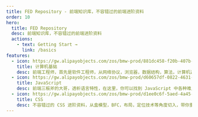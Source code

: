 ```yaml
---
title: FED Repository - 前端知识库，不容错过的前端进阶资料
order: 10
hero:
  title: FED Repository
  desc: 前端知识库，不容错过的前端进阶资料
  actions:
    - text: Getting Start →
      link: /basics
features:
  - icon: https://gw.alipayobjects.com/zos/bmw-prod/881dc458-f20b-407b-947a-95104b5ec82b/k79dm8ih_w144_h144.png
    title: 计算机基础
    desc: 前端工程师，首先是软件工程师，从网络协议，浏览器，数据结构，算法，计算机通识等全面梳理，帮你夯实基础
  - icon: https://gw.alipayobjects.com/zos/bmw-prod/d60657df-0822-4631-9d7c-e7a869c2f21c/k79dmz3q_w126_h126.png
    title: JavaScript
    desc: 前端三板斧的大哥，透析语言特性，在这里，你可以找到 JavaScript 中各种难点概念最通俗的解析
  - icon: https://gw.alipayobjects.com/zos/bmw-prod/d1ee0c6f-5aed-4a45-a507-339a4bfe076c/k7bjsocq_w144_h144.png
    title: CSS
    desc: 不容错过的 CSS 进阶资料，从盒模型，BFC，布局，定位技术等角度切入，带你重新认识 CSS 流的世界
---
```

